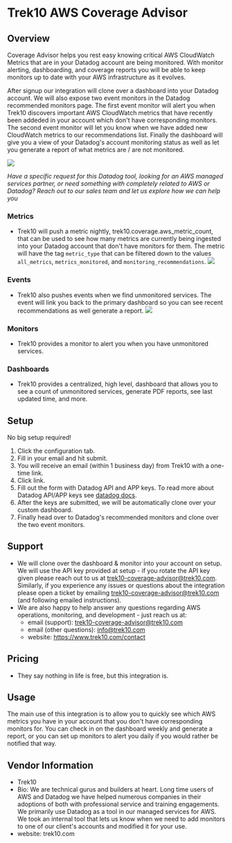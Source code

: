 # Trek10 AWS Coverage Advisor

## Overview
Coverage Advisor helps you rest easy knowing critical AWS CloudWatch Metrics that are in your Datadog account are being monitored. With monitor alerting, dashboarding, and coverage reports you will be able to keep monitors up to date with your AWS infrastructure as it evolves.

After signup our integration will clone over a dashboard into your Datadog account. We will also expose two event monitors in the Datadog recommended monitors page. The first event monitor will alert you when Trek10 discovers important AWS CloudWatch metrics that have recently been addeded in your account which don't have corresponding monitors. The second event monitor will let you know when we have added new CloudWatch metrics to our recommendations list. Finally the dashboard will give you a view of your Datadog's account monitoring status as well as let you generate a report of what metrics are / are not monitored.

![](https://raw.githubusercontent.com/DataDog/marketplace/master/trek10_coverage_advisor/images/maindashview.png)


*Have a specific request for this Datadog tool, looking for an AWS managed services partner, or need something with completely related to AWS or Datadog? Reach out to our sales team and let us explore how we can help you*

### Metrics
* Trek10 will push a metric nightly, trek10.coverage.aws_metric_count, that can be used to see how many metrics are currently being ingested into your Datadog account that don't have monitors for them. The metric will have the tag `metric_type` that can be filtered down to the values `all_metrics`, `metrics_monitored`, and `monitoring_recommendations`. 
![](https://raw.githubusercontent.com/DataDog/marketplace/master/trek10_coverage_advisor/images/metric_image.png)
   
### Events
* Trek10 also pushes events when we find unmonitored services. The event will link you back to the primary dashboard so you can see recent recommendations as well generate a report.
![](https://raw.githubusercontent.com/DataDog/marketplace/master/trek10_coverage_advisor/images/event_image.png)
   
### Monitors
* Trek10 provides a monitor to alert you when you have unmonitored services.
    
### Dashboards
* Trek10 provides a centralized, high level, dashboard that allows you to see a count of unmonitored services, generate PDF reports, see last updated time, and more.

## Setup
No big setup required!
  1.  Click the configuration tab.
  2. Fill in your email and hit submit.
  3. You will receive an email (within 1 business day) from Trek10 with a one-time link.
  4. Click link.
  5. Fill out the form with Datadog API and APP keys. To read more about Datadog API/APP keys see [datadog docs](https://docs.datadoghq.com/account_management/api-app-keys/). 
  6. After the keys are submitted, we will be automatically clone over your custom dashboard.
  7. Finally head over to Datadog's recommended monitors and clone over the two event monitors.



## Support
* We will clone over the dashboard & monitor into your account on setup. We will use the API key provided at setup - if you rotate the API key given please reach out to us at trek10-coverage-advisor@trek10.com. Similarly, if you experience any issues or questions about the integration please open a ticket by emailing trek10-coverage-advisor@trek10.com (and following emailed instructions).
* We are also happy to help answer any questions regarding AWS operations, monitoring, and development - just reach us at:
    * email (support): trek10-coverage-advisor@trek10.com
    * email (other questions): info@trek10.com
    * website: https://www.trek10.com/contact





## Pricing
* They say nothing in life is free, but this integration is.



## Usage
The main use of this integration is to allow you to quickly see which AWS metrics you have in your account that you don't have corresponding monitors for. You can check in on the dashboard weekly and generate a report, or you can set up monitors to alert you daily if you would rather be notified that way. 

## Vendor Information
* Trek10 
* Bio: We are technical gurus and builders at heart. Long time users of AWS and Datadog we have helped numerous companies in their adoptions of both with professional service and training engagements. We primarily use Datadog as a tool in our managed services for AWS. We took an internal tool that lets us know when we need to add monitors to one of our client's accounts and modified it for your use.
* website: trek10.com